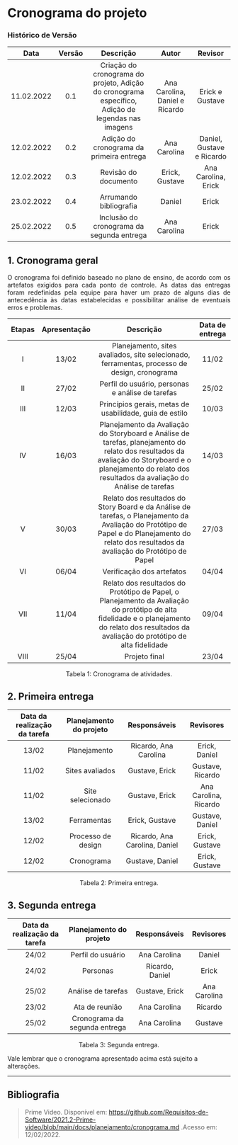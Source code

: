 # Cronograma do projeto

### Histórico de Versão

|  Data  | Versão | Descrição | Autor | Revisor |
| :----: | :----: | :-------: | :---: | :--------:|
| 11.02.2022 | 0.1 | Criação do cronograma do projeto, Adição do cronograma específico, Adição de legendas nas imagens | Ana Carolina, Daniel e Ricardo | Erick e Gustave | 
| 12.02.2022 | 0.2 | Adição do cronograma da primeira entrega | Ana Carolina | Daniel, Gustave e Ricardo | 
| 12.02.2022 | 0.3 | Revisão do documento | Erick, Gustave | Ana Carolina, Erick | 
| 23.02.2022 | 0.4 | Arrumando bibliografia | Daniel | Erick |
| 25.02.2022 | 0.5 | Inclusão do cronograma da segunda entrega | Ana Carolina | Erick |

## 1. Cronograma geral
<p style="text-align: justify;">O cronograma foi definido baseado no plano de ensino, de acordo com os artefatos exigidos para cada ponto de controle. As datas das entregas foram redefinidas pela equipe para haver um prazo de alguns dias de antecedência às datas estabelecidas e possibilitar análise de eventuais erros e problemas. </p>

| Etapas | Apresentação              | Descrição        | Data de entrega       |
| :----: | :--------------------------------------------: | :--------------: | :------------: |
| I    | 13/02 | Planejamento, sites avaliados, site selecionado, ferramentas, processo de design, cronograma | 11/02 |
| II   | 27/02 | Perfil do usuário, personas e análise de tarefas | 25/02 |
| III  | 12/03 | Princípios gerais, metas de usabilidade, guia de estilo | 10/03 |
| IV   | 16/03 | Planejamento da Avaliação do Storyboard e Análise de tarefas, planejamento do relato dos resultados da avaliação do Storyboard e o planejamento do relato dos resultados da avaliação do Análise de tarefas | 14/03 |
| V    | 30/03 | Relato dos resultados do Story Board e da Análise de tarefas, o Planejamento da Avaliação do Protótipo de Papel e do Planejamento do relato dos resultados da avaliação do Protótipo de Papel | 27/03 |
| VI   | 06/04 | Verificação dos artefatos | 04/04 |
| VII   | 11/04 | Relato dos resultados do Protótipo de Papel, o Planejamento da Avaliação do protótipo de alta fidelidade e o planejamento do relato dos resultados da avaliação do protótipo de alta fidelidade | 09/04 |
| VIII  | 25/04 | Projeto final | 23/04 |

<center> <figcaption>Tabela 1: Cronograma de atividades.</figcaption> </center>

## 2. Primeira entrega

| Data da realização da tarefa | Planejamento do projeto              | Responsáveis        | Revisores      |
| :----: | :--------------------------------------------: | :--------------: | :------------: |
| 13/02 | Planejamento | Ricardo, Ana Carolina | Erick, Daniel |
| 11/02 | Sites avaliados | Gustave, Erick | Gustave, Ricardo |
| 11/02 | Site selecionado | Gustave, Erick | Ana Carolina, Ricardo |
| 13/02 | Ferramentas | Erick, Gustave | Gustave, Daniel |
| 12/02 | Processo de design | Ricardo, Ana Carolina, Daniel | Erick, Gustave |
| 12/02 | Cronograma | Gustave, Daniel | Erick, Gustave |

<center> <figcaption>Tabela 2: Primeira entrega.</figcaption> </center>

## 3. Segunda entrega

| Data da realização da tarefa | Planejamento do projeto              | Responsáveis        | Revisores      |
| :--------------------------: | :----------------------------------: | :-----------------: | :------------: |
| 24/02 | Perfil do usuário | Ana Carolina | Daniel |
| 24/02 | Personas | Ricardo, Daniel | Erick |
| 25/02 | Análise de tarefas | Gustave, Erick | Ana Carolina  |
| 23/02 | Ata de reunião | Ana Carolina | Ricardo |
| 25/02 | Cronograma da segunda entrega | Ana Carolina | Gustave |

<center> <figcaption>Tabela 3: Segunda entrega.</figcaption> </center>

Vale lembrar que o cronograma apresentado acima está sujeito a alterações.

-----------------

## Bibliografia

> Prime Video. Disponível em: https://github.com/Requisitos-de-Software/2021.2-Prime-video/blob/main/docs/planejamento/cronograma.md  .Acesso em: 12/02/2022.
